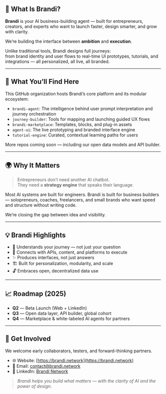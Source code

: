 ## 💬 What Is Brandi?

**Brandi** is your AI business-building agent — built for entrepreneurs, creators, and experts who want to launch faster, design smarter, and grow with clarity.

We’re building the interface between **ambition** and **execution**.

Unlike traditional tools, Brandi designs full journeys:  
from brand identity and user flows to real-time UI prototypes, tutorials, and integrations — all personalized, all live, all branded.

---

## 🧩 What You’ll Find Here

This GitHub organization hosts Brandi’s core platform and its modular ecosystem:

- `brandi-agent`: The intelligence behind user prompt interpretation and journey orchestration  
- `journey-builder`: Tools for mapping and launching guided UX flows  
- `brandi-marketplace`: Templates, blocks, and plug-in assets  
- `agent-ui`: The live prototyping and branded interface engine  
- `tutorial-engine`: Curated, contextual learning paths for users

More repos coming soon — including our open data models and API builder.

---

## 🌍 Why It Matters

> Entrepreneurs don’t need another AI chatbot.  
> They need a **strategy engine** that speaks their language.

Most AI systems are built for engineers. Brandi is built for business builders — solopreneurs, coaches, freelancers, and small brands who want speed and structure without writing code.

We’re closing the gap between idea and visibility.

---

## 💡 Brandi Highlights

- 🧠 Understands your journey — not just your question  
- 🎯 Connects with APIs, content, and platforms to execute  
- ✨ Produces interfaces, not just answers  
- 🏗 Built for personalization, modularity, and scale  
- 🔓 Embraces open, decentralized data use

---

## 📈 Roadmap (2025)

- **Q2** — Beta Launch (Web + LinkedIn)  
- **Q3** — Open data layer, API builder, global cohort  
- **Q4** — Marketplace & white-labeled AI agents for partners

---

## 🤝 Get Involved

We welcome early collaborators, testers, and forward-thinking partners.

- 🌐 Website: [https://brandi.network](https://brandi.network)  
- 📧 Email: contact@brandi.network  
- 🧭 LinkedIn: [Brandi Network](https://www.linkedin.com/company/brandi-network)

> _Brandi helps you build what matters — with the clarity of AI and the power of design._
